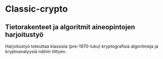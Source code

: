 # Classic-crypto

## Tietorakenteet ja algoritmit aineopintojen harjoitustyö

Harjoitustyö toteuttaa klassisia (pre-1970-luku) kryptografisia algoritmeja ja kryptoanalyysiä näihin liittyen.

